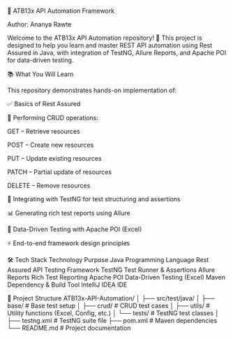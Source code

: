 🚀 ATB13x API Automation Framework

Author: Ananya Rawte

Welcome to the ATB13x API Automation repository! 🎯
This project is designed to help you learn and master REST API automation using Rest Assured in Java, with integration of TestNG, Allure Reports, and Apache POI for data-driven testing.

📚 What You Will Learn

This repository demonstrates hands-on implementation of:

✅ Basics of Rest Assured

📡 Performing CRUD operations:

GET – Retrieve resources

POST – Create new resources

PUT – Update existing resources

PATCH – Partial update of resources

DELETE – Remove resources

🧪 Integrating with TestNG for test structuring and assertions

📊 Generating rich test reports using Allure

📂 Data-Driven Testing with Apache POI (Excel)

⚡ End-to-end framework design principles

🛠️ Tech Stack
Technology	Purpose
Java	Programming Language
Rest Assured	API Testing Framework
TestNG	Test Runner & Assertions
Allure Reports	Rich Test Reporting
Apache POI	Data-Driven Testing (Excel)
Maven	Dependency & Build Tool
IntelliJ IDEA	IDE


📂 Project Structure
ATB13x-API-Automation/
│
├── src/test/java/
│   ├── base/                 # Base test setup
│   ├── crud/                 # CRUD test cases
│   ├── utils/                # Utility functions (Excel, Config, etc.)
│   └── tests/                # TestNG test classes
│
├── testng.xml                # TestNG suite file
├── pom.xml                   # Maven dependencies
└── README.md                 # Project documentation
